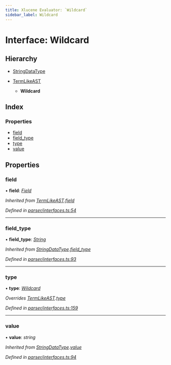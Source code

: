 ```yaml
---
title: Xlucene Evaluator: `Wildcard`
sidebar_label: Wildcard
---
```


# Interface: Wildcard

## Hierarchy

* [StringDataType](stringdatatype.md)

* [TermLikeAST](termlikeast.md)

  * **Wildcard**

## Index

### Properties

* [field](wildcard.md#field)
* [field_type](wildcard.md#field_type)
* [type](wildcard.md#type)
* [value](wildcard.md#value)

## Properties

###  field

• **field**: *[Field](../overview.md#field)*

*Inherited from [TermLikeAST](termlikeast.md).[field](termlikeast.md#field)*

*Defined in [parser/interfaces.ts:54](https://github.com/terascope/teraslice/blob/d2d877b60/packages/xlucene-evaluator/src/parser/interfaces.ts#L54)*

___

###  field_type

• **field_type**: *[String](../enums/fieldtype.md#string)*

*Inherited from [StringDataType](stringdatatype.md).[field_type](stringdatatype.md#field_type)*

*Defined in [parser/interfaces.ts:93](https://github.com/terascope/teraslice/blob/d2d877b60/packages/xlucene-evaluator/src/parser/interfaces.ts#L93)*

___

###  type

• **type**: *[Wildcard](../enums/asttype.md#wildcard)*

*Overrides [TermLikeAST](termlikeast.md).[type](termlikeast.md#type)*

*Defined in [parser/interfaces.ts:159](https://github.com/terascope/teraslice/blob/d2d877b60/packages/xlucene-evaluator/src/parser/interfaces.ts#L159)*

___

###  value

• **value**: *string*

*Inherited from [StringDataType](stringdatatype.md).[value](stringdatatype.md#value)*

*Defined in [parser/interfaces.ts:94](https://github.com/terascope/teraslice/blob/d2d877b60/packages/xlucene-evaluator/src/parser/interfaces.ts#L94)*
